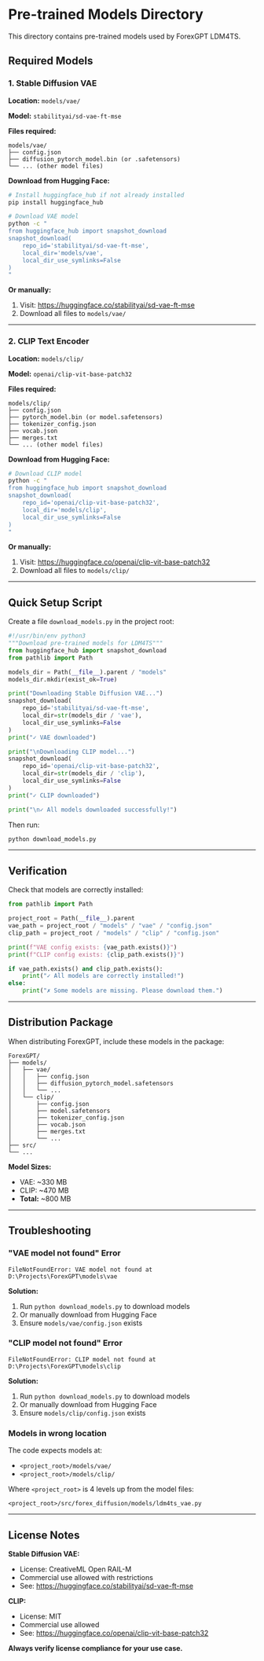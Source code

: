 # Pre-trained Models Directory

This directory contains pre-trained models used by ForexGPT LDM4TS.

## Required Models

### 1. Stable Diffusion VAE
**Location:** `models/vae/`

**Model:** `stabilityai/sd-vae-ft-mse`

**Files required:**
```
models/vae/
├── config.json
├── diffusion_pytorch_model.bin (or .safetensors)
└── ... (other model files)
```

**Download from Hugging Face:**
```bash
# Install huggingface_hub if not already installed
pip install huggingface_hub

# Download VAE model
python -c "
from huggingface_hub import snapshot_download
snapshot_download(
    repo_id='stabilityai/sd-vae-ft-mse',
    local_dir='models/vae',
    local_dir_use_symlinks=False
)
"
```

**Or manually:**
1. Visit: https://huggingface.co/stabilityai/sd-vae-ft-mse
2. Download all files to `models/vae/`

---

### 2. CLIP Text Encoder
**Location:** `models/clip/`

**Model:** `openai/clip-vit-base-patch32`

**Files required:**
```
models/clip/
├── config.json
├── pytorch_model.bin (or model.safetensors)
├── tokenizer_config.json
├── vocab.json
├── merges.txt
└── ... (other model files)
```

**Download from Hugging Face:**
```bash
# Download CLIP model
python -c "
from huggingface_hub import snapshot_download
snapshot_download(
    repo_id='openai/clip-vit-base-patch32',
    local_dir='models/clip',
    local_dir_use_symlinks=False
)
"
```

**Or manually:**
1. Visit: https://huggingface.co/openai/clip-vit-base-patch32
2. Download all files to `models/clip/`

---

## Quick Setup Script

Create a file `download_models.py` in the project root:

```python
#!/usr/bin/env python3
"""Download pre-trained models for LDM4TS"""
from huggingface_hub import snapshot_download
from pathlib import Path

models_dir = Path(__file__).parent / "models"
models_dir.mkdir(exist_ok=True)

print("Downloading Stable Diffusion VAE...")
snapshot_download(
    repo_id='stabilityai/sd-vae-ft-mse',
    local_dir=str(models_dir / 'vae'),
    local_dir_use_symlinks=False
)
print("✓ VAE downloaded")

print("\nDownloading CLIP model...")
snapshot_download(
    repo_id='openai/clip-vit-base-patch32',
    local_dir=str(models_dir / 'clip'),
    local_dir_use_symlinks=False
)
print("✓ CLIP downloaded")

print("\n✓ All models downloaded successfully!")
```

Then run:
```bash
python download_models.py
```

---

## Verification

Check that models are correctly installed:

```python
from pathlib import Path

project_root = Path(__file__).parent
vae_path = project_root / "models" / "vae" / "config.json"
clip_path = project_root / "models" / "clip" / "config.json"

print(f"VAE config exists: {vae_path.exists()}")
print(f"CLIP config exists: {clip_path.exists()}")

if vae_path.exists() and clip_path.exists():
    print("✓ All models are correctly installed!")
else:
    print("✗ Some models are missing. Please download them.")
```

---

## Distribution Package

When distributing ForexGPT, include these models in the package:

```
ForexGPT/
├── models/
│   ├── vae/
│   │   ├── config.json
│   │   ├── diffusion_pytorch_model.safetensors
│   │   └── ...
│   └── clip/
│       ├── config.json
│       ├── model.safetensors
│       ├── tokenizer_config.json
│       ├── vocab.json
│       ├── merges.txt
│       └── ...
├── src/
└── ...
```

**Model Sizes:**
- VAE: ~330 MB
- CLIP: ~470 MB
- **Total:** ~800 MB

---

## Troubleshooting

### "VAE model not found" Error

```
FileNotFoundError: VAE model not found at D:\Projects\ForexGPT\models\vae
```

**Solution:**
1. Run `python download_models.py` to download models
2. Or manually download from Hugging Face
3. Ensure `models/vae/config.json` exists

### "CLIP model not found" Error

```
FileNotFoundError: CLIP model not found at D:\Projects\ForexGPT\models\clip
```

**Solution:**
1. Run `python download_models.py` to download models
2. Or manually download from Hugging Face
3. Ensure `models/clip/config.json` exists

### Models in wrong location

The code expects models at:
- `<project_root>/models/vae/`
- `<project_root>/models/clip/`

Where `<project_root>` is 4 levels up from the model files:
```
<project_root>/src/forex_diffusion/models/ldm4ts_vae.py
```

---

## License Notes

**Stable Diffusion VAE:**
- License: CreativeML Open RAIL-M
- Commercial use allowed with restrictions
- See: https://huggingface.co/stabilityai/sd-vae-ft-mse

**CLIP:**
- License: MIT
- Commercial use allowed
- See: https://huggingface.co/openai/clip-vit-base-patch32

**Always verify license compliance for your use case.**
